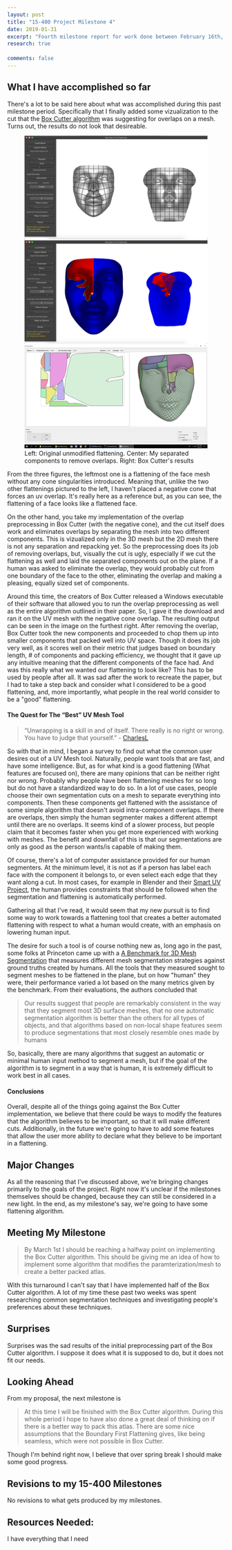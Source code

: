 ```yaml
---
layout: post
title: "15-400 Project Milestone 4"
date: 2019-01-31
excerpt: "Fourth milestone report for work done between February 16th, 2019 and March 1st, 2019"
research: true

comments: false
---
```


## What I have accomplished so far

There's a lot to be said here about what was accomplished during this past milestone period. Specifically that I finally added some vizualization to the cut that the [Box Cutter algorithm](http://www.cs.ubc.ca/labs/imager/tr/2018/BoxCutter/Limper2018_BoxCutter.pdf) was suggesting for overlaps on a mesh. Turns out, the results do not look that desireable. 

<figure class="third">
  <a href="/assets/img/research/OriginalFlattening.png"><img src="/assets/img/research/OriginalFlattening.png"></a>
  <a href="/assets/img/research/0.25Angle2ComponentsWeights.png"><img src="/assets/img/research/0.25Angle2ComponentsWeights.png"></a>
  <a href="/assets/img/research/BoxCutter.png"><img src="/assets/img/research/BoxCutter.png"></a>
  <figcaption>Left: Original unmodified flattening. Center: My separated components to remove overlaps. Right: Box Cutter's results</figcaption>
</figure>

From the three figures, the leftmost one is a flattening of the face mesh without any cone singularities introduced. Meaning that, unlike the two other flattenings pictured to the left, I haven't placed a negative cone that forces an uv overlap. It's really here as a reference but, as you can see, the flattening of a face looks like a flattened face. 

On the other hand, you take my implementation of the overlap preprocessing in Box Cutter (with the negative cone), and the cut itself does work and eliminates overlaps by separating the mesh into two different components. This is vizualized only in the 3D mesh but the 2D mesh there is not any separation and repacking yet. So the preprocessing does its job of removing overlaps, but, visually the cut is ugly, especially if we cut the flattening as well and laid the separated components out on the plane. If a human was asked to eliminate the overlap, they would probably cut from one boundary of the face to the other, eliminating the overlap and making a pleasing, equally sized set of components.

Around this time, the creators of Box Cutter released a Windows executable of their software that allowed you to run the overlap preprocessing as well as the entire algorithm outlined in their paper. So, I gave it the download and ran it on the UV mesh with the negative cone overlap. The resulting output can be seen in the image on the furthest right. After removing the overlap, Box Cutter took the new components and proceeded to chop them up into smaller components that packed well into UV space. Though it does its job very well, as it scores well on their metric that judges based on boundary length, \# of components and packing efficiency, we thought that it gave up any intuitive meaning that the different components of the face had. And was this really what we wanted our flattening to look like? This has to be used by people after all. It was sad after the work to recreate the paper, but I had to take a step back and consider what I considered to be a good flattening, and, more importantly, what people in the real world consider to be a "good" flattening. 

#### The Quest for The “Best” UV Mesh Tool

> “Unwrapping is a skill in and of itself. There really is no right or wrong. You have to judge that yourself.” - [CharlesL](https://blender.stackexchange.com/questions/6755/how-to-properly-unwrap-my-mesh)

So with that in mind, I began a survey to find out what the common user desires out of a UV Mesh tool. Naturally, people want tools that are fast, and have some intelligence. But, as for what kind is a good flattening (What features are focused on), there are many opinions that can be neither right nor wrong. Probably why people have been flattening meshes for so long but do not have a standardized way to do so. In a lot of use cases, people choose their own segmentation cuts on a mesh to separate everything into components. Then these components get flattened with the assistance of some simple algorithm that doesn't avoid intra-component overlaps. If there are overlaps, then simply the human segmenter makes a different attempt until there are no overlaps. It seems kind of a slower process, but people claim that it becomes faster when you get more experienced with working with meshes. The benefit and downfall of this is that our segmentations are only as good as the person wants/is capable of making them. 

Of course, there's a lot of computer assistance provided for our human segmenters. At the minimum level, it is not as if a person has label each face with the component it belongs to, or even select each edge that they want along a cut. In most cases, for example in Blender and their [Smart UV Project](https://docs.blender.org/manual/en/latest/editors/uv_image/uv/editing/unwrapping/mapping_types.html), the human provides constraints that should be followed when the segmentation and flattening is automatically performed.

Gathering all that I've read, it would seem that my new pursuit is to find some way to work towards a flattening tool that creates a better automated flattening with respect to what a human would create, with an emphasis on lowering human input. 

The desire for such a tool is of course nothing new as, long ago in the past, some folks at Princeton came up with a [A Benchmark for 3D Mesh Segmentation](http://segeval.cs.princeton.edu/) that measures different mesh segmentation strategies against ground truths created by humans. All the tools that they measured sought to segment meshes to be flattened in the plane, but on how "human" they were, their performance varied a lot based on the many metrics given by the benchmark. From their evaluations, the authors concluded that 

> Our results suggest that people are remarkably consistent in the way that they segment most 3D surface meshes, that no one automatic segmentation algorithm is better than the others for all types of objects, and that algorithms based on non-local shape features seem to produce segmentations that most closely resemble ones made by humans

So, basically, there are many algorithms that suggest an automatic or minimal human input method to segment a mesh, but if the goal of the algorithm is to segment in a way that is human, it is extremely difficult to work best in all cases. 

#### Conclusions

Overall, despite all of the things going against the Box Cutter implementation, we believe that there could be ways to modify the features that the algorithm believes to be important, so that it will make different cuts. Additionally, in the future we're going to have to add some features that allow the user more ability to declare what they believe to be important in a flattening. 

## Major Changes

As all the reasoning that I've discussed above, we're bringing changes primarily to the goals of the project. Right now it's unclear if the milestones themselves should be changed, because they can still be considered in a new light. In the end, as my milestone's say, we're going to have some flattening algorithm.

## Meeting My Milestone

> By March 1st I should be reaching a halfway point on implementing the Box Cutter algorithm. This should be giving me an idea of how to implement some algorithm that modifies the paramterization/mesh to create a better packed atlas.

With this turnaround I can't say that I have implemented half of the Box Cutter algorithm. A lot of my time these past two weeks was spent researching common segmentation techniques and investigating people's preferences about these techniques. 

## Surprises

Surprises was the sad results of the initial preprocessing part of the Box Cutter algorithm. I suppose it does what it is supposed to do, but it does not fit our needs. 

## Looking Ahead

From my proposal, the next milestone is

> At this time I will be finished with the Box Cutter algorithm. During this whole period I hope to have also done a great deal of thinking on if there is a better way to pack this atlas. There are some nice assumptions that the Boundary First Flattening gives, like being seamless, which were not possible in Box Cutter.

Though I'm behind right now, I believe that over spring break I should make some good progress. 

## Revisions to my 15-400 Milestones

No revisions to what gets produced by my milestones. 

## Resources Needed:
I have everything that I need